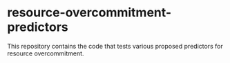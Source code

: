 # resource-overcommitment-predictors
This repository contains the code that tests various proposed predictors for resource overcommitment.

